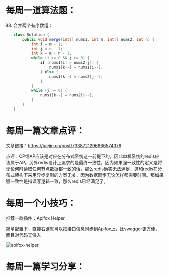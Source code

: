 # 每周一道算法题：
88. 合并两个有序数组：

    ```java
    class Solution {
        public void merge(int[] nums1, int m, int[] nums2, int n) {
            int i = m - 1;
            int j = n - 1;
            int k = m + n - 1;
            while (i >= 0 && j >= 0) {
                if (nums1[i] > nums2[j]) {
                    nums1[k--] = nums1[i--];
                } else {
                    nums1[k--] = nums2[j--];
                }
            }
            while (j >= 0) {
                nums1[k--] = nums2[j--];
            }
        }
    }
    ```
# 每周一篇文章点评：
文章链接：https://juejin.cn/post/7338721296866574376 </br>

点评：CP或AP应该是对应在分布式系统这一前提下的，因此单机系统的redis应该属于AP。另外redis设计上追求的是最终一致性，因为如果强一致性的定义是将无论何时读取任何节点数据都一致的话，那么redis确实无法满足，这和redis在分布式架构下采用异步复制的方案无关，因为数据同步无论怎样都需要时间。那如果强一致性是指读写逻辑一致，那么redis已经满足了。
# 每周一个小技巧：

推荐一款插件：Apifox Helper

简单配置下，直接右键就可以把接口信息同步到Apifox上，比swagger更方便，而且对代码无侵入

![apifox-helper](https://github.com/Crebest/itageek-arts-plan/blob/main/cc/2024-05-19/apifox-helper.png)

# 每周一篇学习分享：

